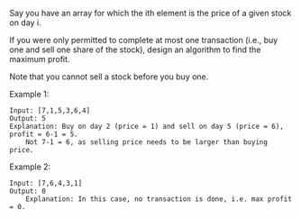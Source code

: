 Say you have an array for which the ith element is the price of a given stock on day i.

If you were only permitted to complete at most one transaction (i.e., buy one and sell one share of the stock), design an algorithm to find the maximum profit.

Note that you cannot sell a stock before you buy one.

Example 1:

    Input: [7,1,5,3,6,4]
    Output: 5
    Explanation: Buy on day 2 (price = 1) and sell on day 5 (price = 6), profit = 6-1 = 5.
        Not 7-1 = 6, as selling price needs to be larger than buying price.

Example 2:

    Input: [7,6,4,3,1]
    Output: 0
        Explanation: In this case, no transaction is done, i.e. max profit = 0.